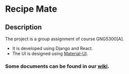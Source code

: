 # Recipe Mate
## Description
The project is a group assignment of course GNG5300[A].
- It is developed using Django and React.
- The UI is designed using [Material-UI](https://mui.com).

### Some documents can be found in our [wiki](https://github.com/uocli/RecipeMate/wiki).
